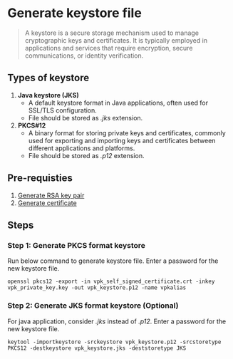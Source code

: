 # Generate keystore file

> A keystore is a secure storage mechanism used to manage cryptographic keys and certificates. It is typically employed in applications and services that require encryption, secure communications, or identity verification.

## Types of keystore

1. **Java keystore (JKS)**
    - A default keystore format in Java applications, often used for SSL/TLS configuration.
    - File should be stored as *.jks* extension.
2. **PKCS#12**
    - A binary format for storing private keys and certificates, commonly used for exporting and importing keys and certificates between different applications and platforms.
    - File should be stored as *.p12* extension.

## Pre-requisties

1. [Generate RSA key pair](./01_RSA.md)
1. [Generate certificate](./02_self_signed_certificate.md)

## Steps

### Step 1: Generate PKCS format keystore

Run below command to generate keystore file. Enter a password for the new keystore file.

```shell
openssl pkcs12 -export -in vpk_self_signed_certificate.crt -inkey vpk_private_key.key -out vpk_keystore.p12 -name vpkalias
```

### Step 2: Generate JKS format keystore (Optional)

For java application, consider *.jks* instead of *.p12*. Enter a password for the new keystore file.

```shell
keytool -importkeystore -srckeystore vpk_keystore.p12 -srcstoretype PKCS12 -destkeystore vpk_keystore.jks -deststoretype JKS
```